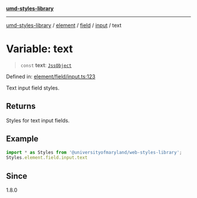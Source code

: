 [**umd-styles-library**](../../../../../../README.md)

***

[umd-styles-library](../../../../../../modules.md) / [element](../../../../../README.md) / [field](../../../README.md) / [input](../README.md) / text

# Variable: text

> `const` **text**: [`JssObject`](../../../../../../utilities/namespaces/transform/type-aliases/JssObject.md)

Defined in: [element/field/input.ts:123](https://github.com/UMD-Digital/design-system/blob/8c958a0419ab79ba8bcba0aabd12f79a69ac5834/packages/styles/source/element/field/input.ts#L123)

Text input field styles.

## Returns

Styles for text input fields.

## Example

```typescript
import * as Styles from '@universityofmaryland/web-styles-library';
Styles.element.field.input.text
```

## Since

1.8.0
